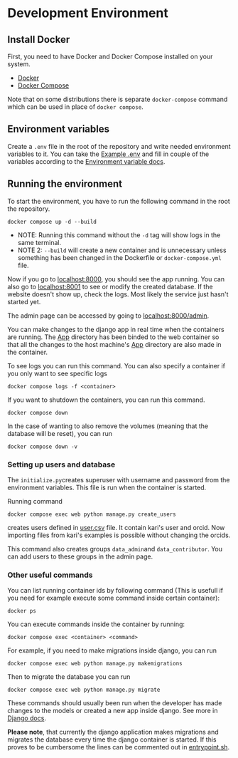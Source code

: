 # Development Environment

## Install Docker

First, you need to have Docker and Docker Compose installed on your system. 

- [Docker](https://docs.docker.com/get-docker/)
- [Docker Compose](https://docs.docker.com/compose/install/)

Note that on some distributions there is separate `docker-compose` command
which can be used in place of `docker compose`.

## Environment variables

Create a `.env` file in the root of the repository and write needed
environment variables to it. You can take the [Example .env](./example.env)
and fill in couple of the variables according to the
[Environment variable docs](./environment_variables.md).

## Running the environment

To start the environment, you have to run the following command in the root
the repository.  
```
docker compose up -d --build
```
- NOTE: Running this command without the `-d` tag will show logs in the same
  terminal.
- NOTE 2: `--build` will create a new container and is unnecessary unless
  something has been changed in the Dockerfile or `docker-compose.yml` file.

Now if you go to [localhost:8000](localhost:8000), you should see the app
running. You can also go to [localhost:8001](localhost:8001) to see or modify
the created database. If the website doesn't show up, check the logs. Most
likely the service just hasn't started yet. 

The admin page can be accessed by going to [localhost:8000/admin](localhost:8000/admin).

You can make changes to the django app in real time when the containers are
running. The [App](./../app) directory has been binded to the web container
so that all the changes to the host machine's [App](./../app) directory are
also made in the container. 

To see logs you can run this command. You can also specify a container if you
only want to see specific logs
```
docker compose logs -f <container>
```
If you want to shutdown the containers, you can run this command. 
```
docker compose down
```
In the case of wanting to also remove the volumes (meaning that the database
will be reset), you can run
```
docker compose down -v
```


### Setting up users and database

The `initialize.py`creates superuser with username and password from the environment variables. This file is run when the container is started.

Running command 
```
docker compose exec web python manage.py create_users
```
creates users defined in [user.csv](./../app/mb/management/commands/users.csv ) file. It contain kari's user and orcid. Now importing files from kari's examples is possible without changing the orcids.

This command also creates groups `data_admin`and `data_contributor`. You can add users to these groups in the admin page.

### Other useful commands

You can list running container ids by following command (This is usefull if
you need for example execute some command inside certain container):
```
docker ps
```

You can execute commands inside the container by running:
```
docker compose exec <container> <command>
```
For example, if you need to make migrations inside django, you can run

```
docker compose exec web python manage.py makemigrations
```
Then to migrate the database you can run
```
docker compose exec web python manage.py migrate
```

These commands should usually been run when the developer has made changes
to the models or created a new app inside django. See more in
[Django docs](https://docs.djangoproject.com/en/3.2/).

**Please note**, that currently the django application makes migrations and
migrates the database every time the django container is started. If this
proves to be cumbersome the lines can be commented out in
[entrypoint.sh](./../app/scripts/entrypoint.sh).
